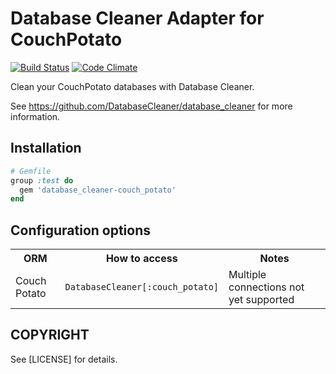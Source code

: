 # Database Cleaner Adapter for CouchPotato

[![Build Status](https://travis-ci.org/DatabaseCleaner/database_cleaner-couch_potato.svg?branch=master)](https://travis-ci.org/DatabaseCleaner/database_cleaner-couch_potato)
[![Code Climate](https://codeclimate.com/github/DatabaseCleaner/database_cleaner-couch_potato/badges/gpa.svg)](https://codeclimate.com/github/DatabaseCleaner/database_cleaner-couch_potato)

Clean your CouchPotato databases with Database Cleaner.

See https://github.com/DatabaseCleaner/database_cleaner for more information.

## Installation

```ruby
# Gemfile
group :test do
  gem 'database_cleaner-couch_potato'
end
```

## Configuration options

<table>
  <tbody>
    <tr>
      <th>ORM</th>
      <th>How to access</th>
      <th>Notes</th>
    </tr>
    <tr>
      <td> Couch Potato</td>
      <td> <code>DatabaseCleaner[:couch_potato]</code></td>
      <td> Multiple connections not yet supported</td>
    </tr>
  </tbody>
</table>

## COPYRIGHT

See [LICENSE] for details.
